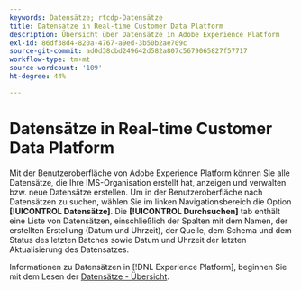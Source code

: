```yaml
---
keywords: Datensätze; rtcdp-Datensätze
title: Datensätze in Real-time Customer Data Platform
description: Übersicht über Datensätze in Adobe Experience Platform
exl-id: 86df38d4-820a-4767-a9ed-3b50b2ae709c
source-git-commit: ad0d38cbd249642d582a807c5679065827f57717
workflow-type: tm+mt
source-wordcount: '109'
ht-degree: 44%

---
```


# Datensätze in Real-time Customer Data Platform

Mit der Benutzeroberfläche von Adobe Experience Platform können Sie alle Datensätze, die Ihre IMS-Organisation erstellt hat, anzeigen und verwalten bzw. neue Datensätze erstellen. Um in der Benutzeroberfläche nach Datensätzen zu suchen, wählen Sie im linken Navigationsbereich die Option **[!UICONTROL Datensätze]**. Die **[!UICONTROL Durchsuchen]** tab enthält eine Liste von Datensätzen, einschließlich der Spalten mit dem Namen, der erstellten Erstellung (Datum und Uhrzeit), der Quelle, dem Schema und dem Status des letzten Batches sowie Datum und Uhrzeit der letzten Aktualisierung des Datensatzes.

Informationen zu Datensätzen in [!DNL Experience Platform], beginnen Sie mit dem Lesen der [Datensätze - Übersicht](../../catalog/datasets/overview.md).
